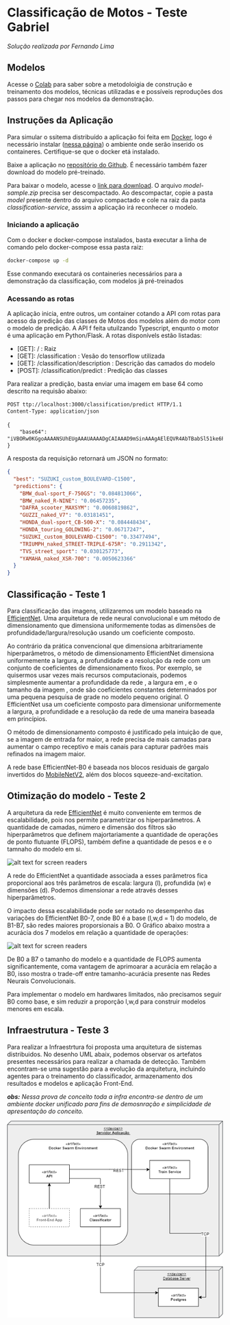 # Classificação de Motos - Teste Gabriel
*Solução realizada por Fernando Lima*


## Modelos

Acesse o [Colab](https://colab.research.google.com/drive/1BgRUQOeEDIZIQhjthGRzfMeLc360SCtM?usp=sharing) para saber sobre a metodoloigia de construção e treinamento dos modelos, técnicas utilizadas e e possíveis reproduções dos passos para chegar nos modelos da demonstração.

## Instruções da Aplicação

Para simular o ssitema distribuído a aplicação foi feita em [Docker](https://docs.docker.com/get-docker), logo é necessário instalar ([nessa página](https://docs.docker.com/get-docker)) o ambiente onde serão inserido os containeres. Certifique-se que o docker etá instalado.


Baixe a aplicação no [repositório do Github](https://github.com/fol21/gabriel-motos-teste-cv). É necessário também fazer  download do modelo pré-treinado.

Para baixar o modelo, acesse o [link para download](https://drive.google.com/uc?export=download&id=1igJR35Io71hX4pNgxcGlfTRGWFqGVXng). O arquivo *model-sample.zip* precisa ser descompactado. Ao descompactar, copie a pasta *model* presente dentro do arquivo compactado e cole na raiz da pasta *classification-service*, asssim a aplicação irá reconhecer o modelo.

### Iniciando a aplicação

Com o docker e docker-compose instalados, basta executar a linha de comando pelo docker-compose essa pasta raiz:

````bash
docker-compose up -d
````

Esse conmando executará os containeries necessários para a demonstração da classificação, com modelos já pré-treinados

### Acessando as rotas

A aplicação inicia, entre outros, um container cotando a API com rotas para acesso da predição das classes de Motos dos modelos além do motor com o modelo de predição. A API f feita utuilzando Typescript, enqunto o motor é uma aplicação em Python/Flask. A rotas disponívels estão listadas:

- [GET]: / : Raiz
- [GET]: /classification :     Vesão do tensorflow utilizada
- [GET]: /classification/description : Descrição das camados do modelo
- [POST]: /classification/predict : Predição das classes

Para realizar a predição, basta enviar uma imagem em base 64 como descrito na requisão  abaixo:

````http
POST ttp://localhost:3000/classification/predict HTTP/1.1
Content-Type: application/json

{
    "base64": "iVBORw0KGgoAAAANSUhEUgAAAUAAAADgCAIAAAD9mSinAAAgAElEQVR4AbTBabSl51ke6Pt532/ce5..."
}
````

A resposta da requisição retornará um JSON no formato:

````json
{
  "best": "SUZUKI_custom_BOULEVARD-C1500",
  "predictions": {
    "BMW_dual-sport_F-750GS": "0.084813066",
    "BMW_naked_R-NINE": "0.06457235",
    "DAFRA_scooter_MAXSYM": "0.0060819862",
    "GUZZI_naked_V7": "0.03181451",
    "HONDA_dual-sport_CB-500-X": "0.084448434",
    "HONDA_touring_GOLDWING-2": "0.06717247",
    "SUZUKI_custom_BOULEVARD-C1500": "0.33477494",
    "TRIUMPH_naked_STREET-TRIPLE-675R": "0.2911342",
    "TVS_street_sport": "0.030125773",
    "YAMAHA_naked_XSR-700": "0.0050623366"
  }
}
````

## Classificação - Teste 1

Para classificação das imagens, utilizaremos um modelo baseado na [EfficientNet](https://arxiv.org/pdf/1905.11946v5.pdf). Uma arquitetura de rede neural convolucional e um método de dimensionamento que dimensiona uniformemente todas as dimensões de profundidade/largura/resolução usando um coeficiente composto. 

Ao contrário da prática convencional que dimensiona arbitrariamente hiperparâmetros, o método de dimensionamento EfficientNet dimensiona uniformemente a largura, a profundidade e a resolução da rede com um conjunto de coeficientes de dimensionamento fixos. Por exemplo, se quisermos usar vezes mais recursos computacionais, podemos simplesmente aumentar a profundidade da rede , a largura em , e o tamanho da imagem , onde são coeficientes constantes determinados por uma pequena pesquisa de grade no modelo pequeno original. O EfficientNet usa um coeficiente composto para dimensionar uniformemente a largura, a profundidade e a resolução da rede de uma maneira baseada em princípios.

O método de dimensionamento composto é justificado pela intuição de que, se a imagem de entrada for maior, a rede precisa de mais camadas para aumentar o campo receptivo e mais canais para capturar padrões mais refinados na imagem maior.

A rede base EfficientNet-B0 é baseada nos blocos residuais de gargalo invertidos do [MobileNetV2](https://arxiv.org/pdf/1801.04381v4.pdf), além dos blocos squeeze-and-excitation.


## Otimização do modelo - Teste 2

A arquitetura da rede [EfficientNet](https://arxiv.org/pdf/1905.11946v5.pdf) é muito conveniente em termos de escalabilidade, pois nos permite parametrizar os hiperparâmetros. A quantidade de camadas, número e dimensão dos filtros são hiperparâmetros que definem majortariamente a quantidade de operações de ponto flutuante (FLOPS), também define a quantidade de pesos e e o tamnaho do modelo em si.

![alt text for screen readers](https://1.bp.blogspot.com/-Cdtb97FtgdA/XO3BHsB7oEI/AAAAAAAAEKE/bmtkonwgs8cmWyI5esVo8wJPnhPLQ5bGQCLcBGAs/s1600/image4.png)

A rede do EfficientNet a quantidade associada a esses parâmetros fica proporcional aos três parâmetros de escala: largura (l), profundida (w) e dimensões (d). Podemos dimensionar a rede através desses hiperparâmetros.

O impacto dessa escalabilidade pode ser notado no desempenho das variações do EfficientNet B0-7, onde B0 é a base (l,w,d = 1) do modelo, de B1-B7, são redes maiores proporsionais a B0. O Gráfico abaixo mostra a acurácia dos 7 modelos em relação a quantidade de operações:

![alt text for screen readers](https://raw.githubusercontent.com/romulus0914/EfficientNet-PyTorch/master/assets/flops.png)

De B0 a B7 o tamanho do modelo e a quantidade de FLOPS aumenta significantemente, coma vantagem de aprimoarar a acurácia em relação a B0, isso mostra o trade-off entre tamanho-acurácia presente nas Redes Neurais Convolucionais.

Para implementar o modelo em hardwares limitados, não precisamos seguir B0 como base, e sim reduzir a proporção l,w,d para construir modelos menores em escala.


## Infraestrutura - Teste 3

Para realizar a Infraestrtura foi proposta uma arquitetura de sistemas distribuidos. No desenho UML abaix, podemos observar os artefatos presentes necessários para realizar a chamada de detecção. Também encontram-se uma sugestão para a evolução da arquitetura, incluindo agentes para o treinamento do classificador, armazenamento dos resultados e modelos e aplicação Front-End.

***obs:*** *Nessa prova de conceito toda a infra encontra-se dentro de um ambiente docker unificado para fins de demosnração e simplicidade de apresentação do conceito.*

![Arquitetura do Sistema](docs/motos-arch-Page-1.drawio.png)


